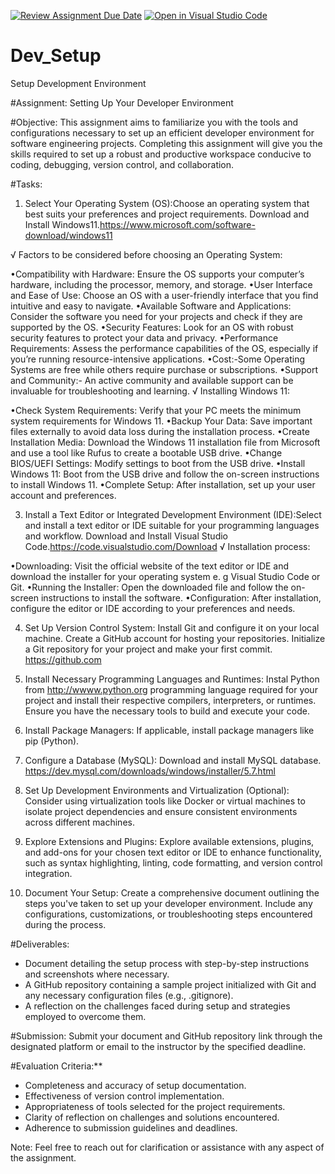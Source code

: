 [![Review Assignment Due Date](https://classroom.github.com/assets/deadline-readme-button-22041afd0340ce965d47ae6ef1cefeee28c7c493a6346c4f15d667ab976d596c.svg)](https://classroom.github.com/a/vbnbTt5m)
[![Open in Visual Studio Code](https://classroom.github.com/assets/open-in-vscode-2e0aaae1b6195c2367325f4f02e2d04e9abb55f0b24a779b69b11b9e10269abc.svg)](https://classroom.github.com/online_ide?assignment_repo_id=15276164&assignment_repo_type=AssignmentRepo)
# Dev_Setup
Setup Development Environment

#Assignment: Setting Up Your Developer Environment

#Objective:
This assignment aims to familiarize you with the tools and configurations necessary to set up an efficient developer environment for software engineering projects. Completing this assignment will give you the skills required to set up a robust and productive workspace conducive to coding, debugging, version control, and collaboration.

#Tasks:

1. Select Your Operating System (OS):Choose an operating system that best suits your preferences and project requirements. Download and Install Windows11.https://www.microsoft.com/software-download/windows11

√ Factors to be considered before choosing an Operating System:

•Compatibility with Hardware: Ensure the OS supports your computer’s hardware, including the processor, memory, and storage.
•User Interface and Ease of Use: Choose an OS with a user-friendly interface that you find intuitive and easy to navigate.
•Available Software and Applications: Consider the software you need for your projects and check if they are supported by the OS.
•Security Features: Look for an OS with robust security features to protect your data and privacy.
•Performance Requirements: Assess the performance capabilities of the OS, especially if you’re running resource-intensive applications.
•Cost:-Some Operating Systems are free while others require purchase or subscriptions. 
•Support and Community:- An active community and available support can be invaluable for troubleshooting and learning. 
√ Installing Windows  11:

•Check System Requirements: Verify that your PC meets the minimum system requirements for Windows 11.
•Backup Your Data: Save important files externally to avoid data loss during the installation process.
•Create Installation Media: Download the Windows 11 installation file from Microsoft and use a tool like Rufus to create a bootable USB drive.
•Change BIOS/UEFI Settings: Modify settings to boot from the USB drive.
•Install Windows 11: Boot from the USB drive and follow the on-screen instructions to install Windows 11.
•Complete Setup: After installation, set up your user account and preferences. 

3. Install a Text Editor or Integrated Development Environment (IDE):Select and install a text editor or IDE suitable for your programming languages and workflow. Download and Install Visual Studio Code.https://code.visualstudio.com/Download
√ Installation process:

•Downloading: Visit the official website of the text editor or IDE and download the installer for your operating system e. g Visual Studio Code or Git.
•Running the Installer: Open the downloaded file and follow the on-screen instructions to install the software.
•Configuration: After installation, configure the editor or IDE according to your preferences and needs.

4. Set Up Version Control System:
   Install Git and configure it on your local machine. Create a GitHub account for hosting your repositories. Initialize a Git repository for your project and make your first commit. https://github.com

5. Install Necessary Programming Languages and Runtimes:
  Instal Python from http://wwww.python.org programming language required for your project and install their respective compilers, interpreters, or runtimes. Ensure you have the necessary tools to build and execute your code.

6. Install Package Managers:
   If applicable, install package managers like pip (Python).

7. Configure a Database (MySQL):
   Download and install MySQL database. https://dev.mysql.com/downloads/windows/installer/5.7.html

8. Set Up Development Environments and Virtualization (Optional):
   Consider using virtualization tools like Docker or virtual machines to isolate project dependencies and ensure consistent environments across different machines.

9. Explore Extensions and Plugins:
   Explore available extensions, plugins, and add-ons for your chosen text editor or IDE to enhance functionality, such as syntax highlighting, linting, code formatting, and version control integration.

10. Document Your Setup:
    Create a comprehensive document outlining the steps you've taken to set up your developer environment. Include any configurations, customizations, or troubleshooting steps encountered during the process. 

#Deliverables:
- Document detailing the setup process with step-by-step instructions and screenshots where necessary.
- A GitHub repository containing a sample project initialized with Git and any necessary configuration files (e.g., .gitignore).
- A reflection on the challenges faced during setup and strategies employed to overcome them.

#Submission:
Submit your document and GitHub repository link through the designated platform or email to the instructor by the specified deadline.

#Evaluation Criteria:**
- Completeness and accuracy of setup documentation.
- Effectiveness of version control implementation.
- Appropriateness of tools selected for the project requirements.
- Clarity of reflection on challenges and solutions encountered.
- Adherence to submission guidelines and deadlines.

Note: Feel free to reach out for clarification or assistance with any aspect of the assignment.
